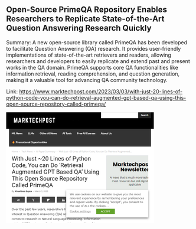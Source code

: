 ## Open-Source PrimeQA Repository Enables Researchers to Replicate State-of-the-Art Question Answering Research Quickly
Summary: A new open-source library called PrimeQA has been developed to facilitate Question Answering (QA) research. It provides user-friendly implementations of state-of-the-art retrievers and readers, allowing researchers and developers to easily replicate and extend past and present works in the QA domain. PrimeQA supports core QA functionalities like information retrieval, reading comprehension, and question generation, making it a valuable tool for advancing QA community technology.

Link: https://www.marktechpost.com/2023/03/03/with-just-20-lines-of-python-code-you-can-do-retrieval-augmented-gpt-based-qa-using-this-open-source-repository-called-primeqa/

<img src="/img/621cfae1-c691-4044-aa0b-9162395b8ab8.png" width="400" />
<br/><br/>
